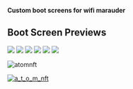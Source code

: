 <b>Custom boot screens for wifi marauder</b>




## Boot Screen Previews
<div class="row">
  <div class="column">
    <img src="BootScreens/M1.jpg">
    <img src="BootScreens/M1.jpg">
	<img src="BootScreens/M3.jpg">
    <img src="BootScreensM4.jpg">
	<img src="BootScreens/M5.jpg">
    <img src="BootScreens/M6.jpg">
  </div>








<p align="left"> <img src="https://komarev.com/ghpvc/?username=atomnft&label=Profile%20views&color=0e75b6&style=flat" alt="atomnft" /> </p>

<p align="left"> <a href="https://twitter.com/a_t_o_m_nft" target="blank"><img src="https://img.shields.io/twitter/follow/a_t_o_m_nft?logo=twitter&style=for-the-badge" alt="a_t_o_m_nft" /></a> </p>



